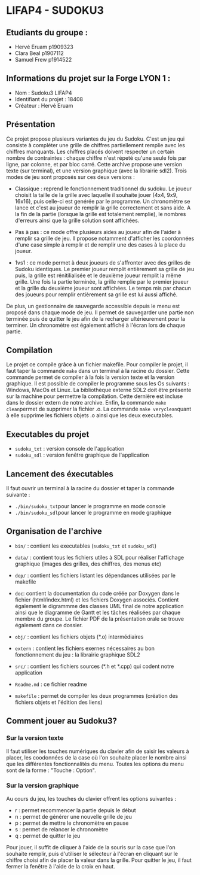 # LIFAP4 - SUDOKU3

## Etudiants du groupe :
- Hervé Eruam p1909323
- Clara Beal p1907112
- Samuel Frew p1914522

## Informations du projet sur la Forge LYON 1 :
- Nom : Sudoku3 LIFAP4
- Identifiant du projet : 18408
- Créateur : Hervé Eruam

## Présentation
Ce projet propose plusieurs variantes du jeu du Sudoku. C'est un jeu qui consiste à compléter une grille de chiffres partiellement remplie avec les chiffres manquants. Les chiffres placés doivent respecter un certain nombre de contraintes : chaque chiffre n'est répeté qu'une seule fois par ligne, par colonne, et par bloc carré. Cette archive propose une version texte (sur terminal), et une version graphique (avec la librairie sdl2). Trois modes de jeu sont proposés sur ces deux versions :

- Classique : reprend le fonctionnement traditionnel du sudoku. Le joueur choisit la taille de la grille avec laquelle il souhaite jouer (4x4, 9x9, 16x16), puis celle-ci est genérée par le programme.  Un chronomètre se lance et c'est au joueur de remplir la grille correctement et sans aide. A la fin de la partie (lorsque la grille est totalement remplie), le nombres d'erreurs ainsi que la grille solution sont affichées.

- Pas à pas : ce mode offre plusieurs aides au joueur afin de l'aider à remplir sa grille de jeu. Il propose notamment d'afficher les coordonnées d'une case simple à remplir et de remplir une des cases à la place du joueur.

- 1vs1 : ce mode permet à deux joueurs de s'affronter avec des grilles de Sudoku identiques. Le premier joueur remplit entièrement sa grille de jeu puis, la grille est rénitilialisée et le deuxième joueur remplit la même grille. Une fois la partie terminée, la grille remplie par le premier joueur et la grille du deuxième joueur sont affichées. Le temps mis par chacun des joueurs pour remplir entièrement sa grille est lui aussi affiché. 

De plus, un gestionnaire de sauvegarde accessible depuis le menu est proposé dans chaque mode de jeu. Il permet de sauvegarder une partie non terminée puis de quitter le jeu afin de la recharger ultérieurement pour la terminer. Un chronomètre est également affiché à l'écran lors de chaque partie.

## Compilation
Le projet ce compile grâce à un fichier makefile. Pour compiler le projet, il faut taper la commande `make` dans un terminal à la racine du dossier. Cette commande permet de compiler à la fois la version texte et la version graphique. Il est possible de compiler le programme sous les Os suivants : Windows, MacOs et Linux. La bibliothèque externe SDL2 doit être présente sur la machine pour permettre la compilation. Cette dernière est incluse dans le dossier extern de notre archive. Enfin, la commande `make clean`permet de supprimer la fichier .o. La commande `make veryclean`quant à elle supprime les fichiers objets .o ainsi que les deux executables.

## Executables du projet
- `sudoku_txt` : version console de l'application
- `sudoku_sdl` : version fenêtre graphique de l'application

## Lancement des éxecutables
Il faut ouvrir un terminal à la racine du dossier et taper la commande suivante :
- `./bin/sudoku_txt`pour lancer le programme en mode console
- `./bin/sudoku_sdl`pour lancer le programme en mode graphique

## Organisation de l'archive

- `bin/` : contient les executables (`sudoku_txt` et `sudoku_sdl`)

- `data/` : contient tous les fichiers utiles à SDL pour réaliser l'affichage graphique (images des grilles, des chiffres, des menus etc)

- `dep/` : contient les fichiers listant les dépendances utilisées par le makefile

- `doc`: contient la documentation du code créée par Doxygen dans le fichier (html/index.html) et les fichiers Doxygen associés. Contient également le digrammme des classes UML final de notre application ainsi que le diagramme de Gantt et les tâches réalisées par chaque membre du groupe. Le fichier PDF de la présentation orale se trouve également dans ce dossier.

- `obj/` : contient les fichiers objets (*.o) intermédiaires

- `extern` : contient les fichiers exernes nécessaires au bon fonctionnement du jeu : la librairie graphique SDL2

- `src/` : contient les fichiers sources (*.h et *.cpp) qui codent notre application 

- `Readme.md` : ce fichier readme

- `makefile` : permet de compiler les deux programmes (création des fichiers objets et l'édition des liens) 

## Comment jouer au Sudoku3?

### Sur la version texte

Il faut utiliser les touches numériques du clavier afin de saisir les valeurs à placer, les coodonnées de la case où l'on souhaite placer le nombre ainsi que les différentes fonctionnalités du menu. Toutes les options du menu sont de la forme : "Touche : Option".

### Sur la version graphique

Au cours du jeu, les touches du clavier offrent les options suivantes : 
- r : permet recommencer la partie depuis le début
- n : permet de générer une nouvelle grille de jeu
- p : permet de mettre le chronomètre en pause
- s : permet de relancer le chronomètre
- q : permet de quitter le jeu

Pour jouer, il suffit de cliquer à l'aide de la souris sur la case que l'on souhaite remplir, puis d'utiliser le sélecteur à l'écran en cliquant sur le chiffre choisi afin de placer la valeur dans la grille. Pour quitter le jeu, il faut fermer la fenêtre à l'aide de la croix en haut.